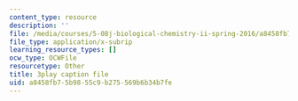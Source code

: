 ```yaml
---
content_type: resource
description: ''
file: /media/courses/5-08j-biological-chemistry-ii-spring-2016/a8458fb75b9855c9b275569b6b34b7fe_046HoQGN5F4.vtt
file_type: application/x-subrip
learning_resource_types: []
ocw_type: OCWFile
resourcetype: Other
title: 3play caption file
uid: a8458fb7-5b98-55c9-b275-569b6b34b7fe
---
```

